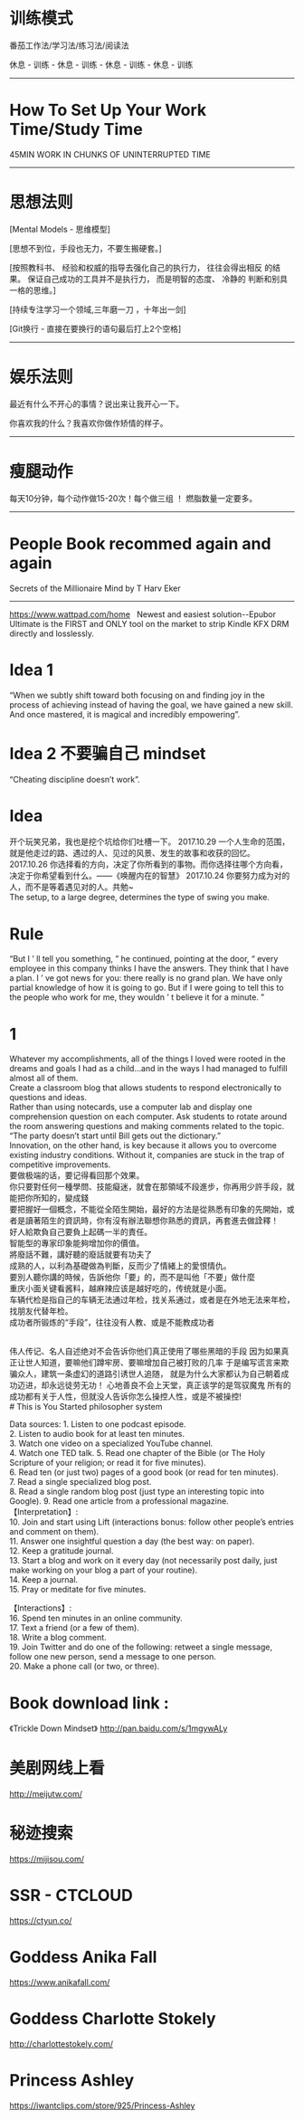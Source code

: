 
# 训练模式
番茄工作法/学习法/练习法/阅读法

休息 - 训练 - 休息 - 训练 - 休息 - 训练 - 休息 - 训练 

-----------------------------------------
# How To Set Up Your Work Time/Study Time

 45MIN WORK IN CHUNKS OF UNINTERRUPTED TIME
 
-----------------------------------------

# 思想法则
[Mental Models - 思维模型]

[思想不到位，手段也无力，不要生搬硬套。]

[按照教科书、 经验和权威的指导去强化自己的执行力， 往往会得出相反 的结果。 保证自己成功的工具并不是执行力， 而是明智的态度、 冷静的 判断和别具一格的思维。]

[持续专注学习一个领域,三年磨一刀 ，十年出一剑]

[Git换行 - 直接在要换行的语句最后打上2个空格]

-----------------------------------------

# 娱乐法则 
最近有什么不开心的事情？说出来让我开心一下。

你喜欢我的什么？我喜欢你做作矫情的样子。

----------------------------------------

# 瘦腿动作

每天10分钟，每个动作做15-20次！每个做三组 ！ 燃脂数量一定要多。

----------------------------------------

# People Book recommed again and again
Secrets of the Millionaire Mind by T Harv Eker

-----------------------------------------
https://www.wattpad.com/home   
Newest and easiest solution--Epubor Ultimate is the FIRST and ONLY tool on the market to strip Kindle KFX DRM directly and losslessly.  <br/>
# Idea 1
“When we subtly shift toward both focusing on and finding joy in the process of achieving instead of having the goal, we have gained a new skill. And once mastered, it is magical and incredibly empowering”.
# Idea 2 不要骗自己 mindset
“Cheating discipline doesn’t work”. 
# Idea 
开个玩笑兄弟，我也是挖个坑给你们吐槽一下。
2017.10.29 一个人生命的范围，就是他走过的路、遇过的人、见过的风景、发生的故事和收获的回忆。
2017.10.26 你选择看的方向，决定了你所看到的事物。而你选择往哪个方向看，决定于你希望看到什么。——《唤醒内在的智慧》
2017.10.24 你要努力成为对的人，而不是等着遇见对的人。共勉~  
The setup, to a large degree, determines the type of
swing you make. <br/>
# Rule
“But I ’ ll tell you something, ” he continued, pointing at the
door, “ every employee in this company thinks I have the answers.
They think that I have a plan. I ’ ve got news for you: there really is
no grand plan. We have only partial knowledge of how it is going
to go. But if I were going to tell this to the people who work for
me, they wouldn ’ t believe it for a minute. ”

# 1
Whatever my accomplishments, all of the
things I loved were rooted in the dreams and goals I had as a child…and
in the ways I had managed to fulfill almost all of them. <br/>
Create a classroom blog that allows students to respond electronically to
questions and ideas.<br/>
Rather than using notecards, use a computer lab and display one comprehension question on each computer. Ask students to rotate around the room answering questions and making comments related to the topic.<br/>
“The party doesn’t start until Bill gets out the dictionary.”<br/>
Innovation, on the other hand, is key because it allows you to overcome existing industry conditions. Without it, companies are stuck in the trap of competitive improvements.<br/>
要做极端的话，要记得看回那个效果。<br/>
你只要對任何一種學問、技能癡迷，就會在那領域不段進步，你再用少許手段，就能把你所知的，變成錢 <br/>
要把握好一個概念，不能從全陌生開始，最好的方法是從熟悉有印象的先開始，或者是讀著陌生的資訊時，你有沒有辦法聯想你熟悉的資訊，再套進去做詮釋！<br/>
好人給欺負自己要負上起碼一半的責任。<br/>
智能型的專家印象能夠增加你的價值。 <br/>
將廢話不難，講好聽的廢話就要有功夫了 <br/>
成熟的人，以利為基礎做為判斷，反而少了情緒上的愛恨情仇。 <br/>
要別人聽你講的時候，告訴他你「要」的，而不是叫他「不要」做什麼<br/>
重庆小面关键看酱料，越麻辣应该是越好吃的，传统就是小面。 <br/>
车辆代检是指自己的车辆无法通过年检，找关系通过，或者是在外地无法来年检，找朋友代替年检。<br/>
成功者所锻炼的“手段”，往往没有人教、或是不能教成功者<br/>

<br/>
伟人传记、名人自述绝对不会告诉你他们真正使用了哪些黑暗的手段
因为如果真正让世人知道，要嘛他们蹲牢房、要嘛增加自己被打败的几率
于是编写谎言来欺骗众人，建筑一条虚幻的道路引诱世人追随，
就是为什么大家都认为自己朝着成功迈进，却永远徒劳无功！
心地善良不会上天堂，真正该学的是驾驭魔鬼
所有的成功都有关于人性，但就没人告诉你怎么操控人性，或是不被操控! <br/>
# This is You Started philosopher system

Data sources: 1. Listen to one podcast episode. 
<br/>2. Listen to audio book for at least ten minutes.
<br/>3. Watch one video on a specialized YouTube channel.<br/>
4. Watch one TED talk. 5. Read one chapter of the Bible (or The Holy Scripture of your religion; or read it for five minutes). <br/>
6. Read ten (or just two) pages of a good book (or read for ten minutes). <br/>
7. Read a single specialized blog post. <br/>
8. Read a single random blog post (just type an interesting topic into Google). 9. Read one article from a professional magazine. 
<br/>
【Interpretation】:<br/>
10. Join and start using Lift (interactions bonus: follow other people’s entries and comment on them). 
<br/>
11. Answer one insightful question a day (the best way: on paper). <br/>
12. Keep a gratitude journal. <br/>
13. Start a blog and work on it every day (not necessarily post daily, just make working on your blog a part of your routine).<br/>
14. Keep a journal. <br/>
15. Pray or meditate for five minutes. 
<br/>

【Interactions】: 
<br/>
16. Spend ten minutes in an online community. <br/>
17. Text a friend (or a few of them).<br/>
18. Write a blog comment. <br/>
19. Join Twitter and do one of the following: retweet a single message, follow one new person, send a message to one person. 
<br/>20. Make a phone call (or two, or three). 
<br/>

# Book download link :

《Trickle Down Mindset》
http://pan.baidu.com/s/1mgywALy 

# 美剧网线上看
http://meijutw.com/
# 秘迹搜索
https://mijisou.com/
# SSR - CTCLOUD
https://ctyun.co/

# Goddess Anika Fall
https://www.anikafall.com/

# Goddess Charlotte Stokely
http://charlottestokely.com/

# Princess Ashley
https://iwantclips.com/store/925/Princess-Ashley
